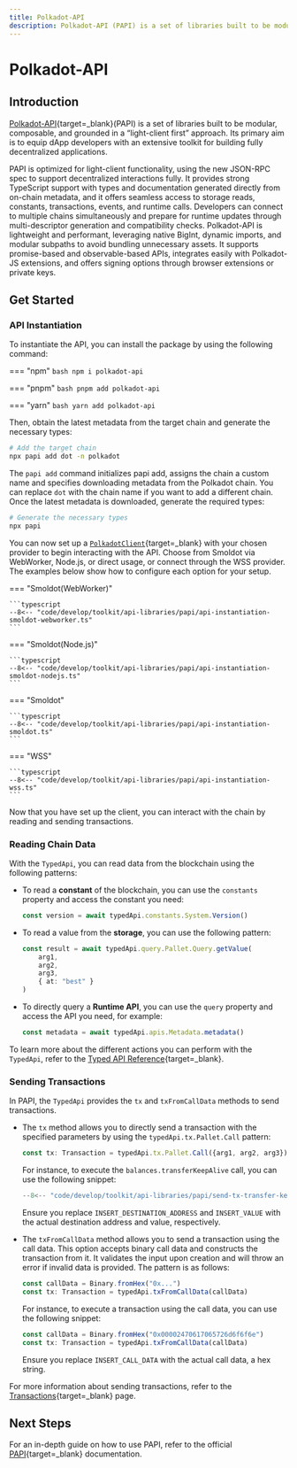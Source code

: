 ```yaml
---
title: Polkadot-API
description: Polkadot-API (PAPI) is a set of libraries built to be modular, composable, and grounded in a “light-client first” approach.
---
```


# Polkadot-API

## Introduction

[Polkadot-API](https://papi.how/){target=\_blank}(PAPI) is a set of libraries built to be modular, composable, and grounded in a “light-client first” approach. Its primary aim is to equip dApp developers with an extensive toolkit for building fully decentralized applications.

PAPI is optimized for light-client functionality, using the new JSON-RPC spec to support decentralized interactions fully. It provides strong TypeScript support with types and documentation generated directly from on-chain metadata, and it offers seamless access to storage reads, constants, transactions, events, and runtime calls. Developers can connect to multiple chains simultaneously and prepare for runtime updates through multi-descriptor generation and compatibility checks. Polkadot-API is lightweight and performant, leveraging native BigInt, dynamic imports, and modular subpaths to avoid bundling unnecessary assets. It supports promise-based and observable-based APIs, integrates easily with Polkadot-JS extensions, and offers signing options through browser extensions or private keys.

## Get Started

### API Instantiation

To instantiate the API, you can install the package by using the following command:

=== "npm"
    ```bash
    npm i polkadot-api
    ```

=== "pnpm"
    ```bash
    pnpm add polkadot-api
    ```

=== "yarn"
    ```bash
    yarn add polkadot-api
    ```

Then, obtain the latest metadata from the target chain and generate the necessary types:

```bash
# Add the target chain
npx papi add dot -n polkadot
```

The `papi add` command initializes papi add, assigns the chain a custom name and specifies downloading metadata from the Polkadot chain. You can replace `dot` with the chain name if you want to add a different chain. Once the latest metadata is downloaded, generate the required types:

```bash
# Generate the necessary types
npx papi
```

You can now set up a [`PolkadotClient`](https://github.com/polkadot-api/polkadot-api/blob/main/packages/client/src/types.ts#L153){target=\_blank} with your chosen provider to begin interacting with the API. Choose from Smoldot via WebWorker, Node.js, or direct usage, or connect through the WSS provider. The examples below show how to configure each option for your setup.

=== "Smoldot(WebWorker)"

    ```typescript
    --8<-- "code/develop/toolkit/api-libraries/papi/api-instantiation-smoldot-webworker.ts"
    ```

=== "Smoldot(Node.js)"

    ```typescript
    --8<-- "code/develop/toolkit/api-libraries/papi/api-instantiation-smoldot-nodejs.ts"
    ```

=== "Smoldot"

    ```typescript
    --8<-- "code/develop/toolkit/api-libraries/papi/api-instantiation-smoldot.ts"
    ```

=== "WSS"

    ```typescript
    --8<-- "code/develop/toolkit/api-libraries/papi/api-instantiation-wss.ts"
    ```

Now that you have set up the client, you can interact with the chain by reading and sending transactions.

### Reading Chain Data

With the `TypedApi`, you can read data from the blockchain using the following patterns:

- To read a **constant** of the blockchain, you can use the `constants` property and access the constant you need:

    ```typescript
    const version = await typedApi.constants.System.Version()
    ```

- To read a value from the **storage**, you can use the following pattern:

    ```typescript
    const result = await typedApi.query.Pallet.Query.getValue(
        arg1,
        arg2,
        arg3,
        { at: "best" }
    )
    ```

- To directly query a **Runtime API**, you can use the `query` property and access the API you need, for example:

    ```typescript
    const metadata = await typedApi.apis.Metadata.metadata()
    ```

To learn more about the different actions you can perform with the `TypedApi`, refer to the [Typed API Reference](https://papi.how/typed){target=\_blank}.

### Sending Transactions

In PAPI, the `TypedApi` provides the `tx` and `txFromCallData` methods to send transactions. 

- The `tx` method allows you to directly send a transaction with the specified parameters by using the `typedApi.tx.Pallet.Call` pattern:

    ```typescript
    const tx: Transaction = typedApi.tx.Pallet.Call({arg1, arg2, arg3})
    ``` 

    For instance, to execute the `balances.transferKeepAlive` call, you can use the following snippet:

    ```typescript
    --8<-- "code/develop/toolkit/api-libraries/papi/send-tx-transfer-keep-alive.ts"
    ```

    Ensure you replace `INSERT_DESTINATION_ADDRESS` and `INSERT_VALUE` with the actual destination address and value, respectively.

- The `txFromCallData` method allows you to send a transaction using the call data. This option accepts binary call data and constructs the transaction from it. It validates the input upon creation and will throw an error if invalid data is provided. The pattern is as follows:

    ```typescript
    const callData = Binary.fromHex("0x...")
    const tx: Transaction = typedApi.txFromCallData(callData)
    ``` 

    For instance, to execute a transaction using the call data, you can use the following snippet:

    ```typescript
    const callData = Binary.fromHex("0x00002470617065726d6f6f6e")
    const tx: Transaction = typedApi.txFromCallData(callData)
    ```

    Ensure you replace `INSERT_CALL_DATA` with the actual call data, a hex string.

For more information about sending transactions, refer to the [Transactions](https://papi.how/typed/tx#transactions){target=\_blank} page.

## Next Steps

For an in-depth guide on how to use PAPI, refer to the official [PAPI](https://papi.how/typed){target=\_blank} documentation.
